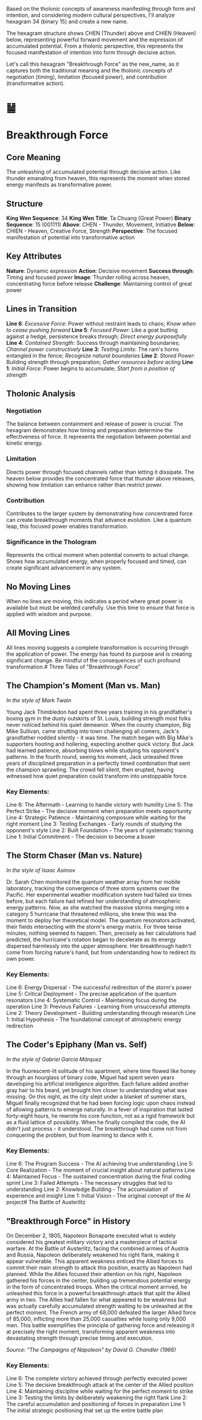 Based on the tholonic concepts of awareness manifesting through form and intention, and considering modern cultural perspectives, I'll analyze hexagram 34 (binary 15) and create a new name.

The hexagram structure shows CHEN (Thunder) above and CHIEN (Heaven) below, representing powerful forward movement and the expression of accumulated potential. From a tholonic perspective, this represents the focused manifestation of intention into form through decisive action.

Let's call this hexagram "Breakthrough Force" as the new_name, as it captures both the traditional meaning and the tholonic concepts of negotiation (timing), limitation (focused power), and contribution (transformative action).

# ䷡ 
# Breakthrough Force

## Core Meaning
The unleashing of accumulated potential through decisive action. Like thunder emanating from heaven, this represents the moment when stored energy manifests as transformative power.

## Structure
**King Wen Sequence**: 34
**King Wen Title**: Ta Chuang (Great Power)
**Binary Sequence**: 15 (001111)
**Above**: CHEN - Thunder, Movement, Initiative
**Below**: CHIEN - Heaven, Creative Force, Strength
**Perspective**: The focused manifestation of potential into transformative action

## Key Attributes
**Nature**: Dynamic expression
**Action**: Decisive movement
**Success through**: Timing and focused power
**Image**: Thunder rolling across heaven, concentrating force before release
**Challenge**: Maintaining control of great power

## Lines in Transition
**Line 6**: *Excessive Force*: Power without restraint leads to chaos; *Know when to cease pushing forward*
**Line 5**: *Focused Power*: Like a goat butting against a hedge, persistence breaks through; *Direct energy purposefully*
**Line 4**: *Contained Strength*: Success through maintaining boundaries; *Channel power constructively*
**Line 3**: *Testing Limits*: The ram's horns entangled in the fence; *Recognize natural boundaries*
**Line 2**: *Stored Power*: Building strength through preparation; *Gather resources before acting*
**Line 1**: *Initial Force*: Power begins to accumulate; *Start from a position of strength*

## Tholonic Analysis
### Negotiation
The balance between containment and release of power is crucial. The hexagram demonstrates how timing and preparation determine the effectiveness of force. It represents the negotiation between potential and kinetic energy.

### Limitation
Directs power through focused channels rather than letting it dissipate. The heaven below provides the concentrated force that thunder above releases, showing how limitation can enhance rather than restrict power.

### Contribution
Contributes to the larger system by demonstrating how concentrated force can create breakthrough moments that advance evolution. Like a quantum leap, this focused power enables transformation.

### Significance in the Thologram
Represents the critical moment when potential converts to actual change. Shows how accumulated energy, when properly focused and timed, can create significant advancement in any system.

## No Moving Lines
When no lines are moving, this indicates a period where great power is available but must be wielded carefully. Use this time to ensure that force is applied with wisdom and purpose.

## All Moving Lines
All lines moving suggests a complete transformation is occurring through the application of power. The energy has found its purpose and is creating significant change. Be mindful of the consequences of such profound transformation.# Three Tales of "Breakthrough Force"

## The Champion's Moment (Man vs. Man)
*In the style of Mark Twain*

Young Jack Thimbledon had spent three years training in his grandfather's boxing gym in the dusty outskirts of St. Louis, building strength most folks never noticed behind his quiet demeanor. When the county champion, Big Mike Sullivan, came strutting into town challenging all comers, Jack's grandfather nodded silently - it was time. The match began with Big Mike's supporters hooting and hollering, expecting another quick victory. But Jack had learned patience, absorbing blows while studying his opponent's patterns. In the fourth round, seeing his moment, Jack unleashed three years of disciplined preparation in a perfectly timed combination that sent the champion sprawling. The crowd fell silent, then erupted, having witnessed how quiet preparation could transform into unstoppable force.

### Key Elements:
Line 6: The Aftermath - Learning to handle victory with humility
Line 5: The Perfect Strike - The decisive moment when preparation meets opportunity
Line 4: Strategic Patience - Maintaining composure while waiting for the right moment
Line 3: Testing Exchanges - Early rounds of studying the opponent's style
Line 2: Built Foundation - The years of systematic training
Line 1: Initial Commitment - The decision to become a boxer

## The Storm Chaser (Man vs. Nature)
*In the style of Isaac Asimov*

Dr. Sarah Chen monitored the quantum weather array from her mobile laboratory, tracking the convergence of three storm systems over the Pacific. Her experimental weather modification system had failed six times before, but each failure had refined her understanding of atmospheric energy patterns. Now, as she watched the massive storms merging into a category 5 hurricane that threatened millions, she knew this was the moment to deploy her theoretical model. The quantum resonators activated, their fields intersecting with the storm's energy matrix. For three tense minutes, nothing seemed to happen. Then, precisely as her calculations had predicted, the hurricane's rotation began to decelerate as its energy dispersed harmlessly into the upper atmosphere. Her breakthrough hadn't come from forcing nature's hand, but from understanding how to redirect its own power.

### Key Elements:
Line 6: Energy Dispersal - The successful redirection of the storm's power
Line 5: Critical Deployment - The precise application of the quantum resonators
Line 4: Systematic Control - Maintaining focus during the operation
Line 3: Previous Failures - Learning from unsuccessful attempts
Line 2: Theory Development - Building understanding through research
Line 1: Initial Hypothesis - The foundational concept of atmospheric energy redirection

## The Coder's Epiphany (Man vs. Self)
*In the style of Gabriel García Márquez*

In the fluorescent-lit solitude of his apartment, where time flowed like honey through an hourglass of binary code, Miguel had spent seven years developing his artificial intelligence algorithm. Each failure added another gray hair to his beard, yet brought him closer to understanding what was missing. On this night, as the city slept under a blanket of summer stars, Miguel finally recognized that he had been forcing logic upon chaos instead of allowing patterns to emerge naturally. In a fever of inspiration that lasted forty-eight hours, he rewrote his core function, not as a rigid framework but as a fluid lattice of possibility. When he finally compiled the code, the AI didn't just process - it understood. The breakthrough had come not from conquering the problem, but from learning to dance with it.

### Key Elements:
Line 6: The Program Success - The AI achieving true understanding
Line 5: Core Realization - The moment of crucial insight about natural patterns
Line 4: Maintained Focus - The sustained concentration during the final coding sprint
Line 3: Failed Attempts - The necessary struggles that led to understanding
Line 2: Knowledge Building - The accumulation of experience and insight
Line 1: Initial Vision - The original concept of the AI project# The Battle of Austerlitz

## "Breakthrough Force" in History

On December 2, 1805, Napoleon Bonaparte executed what is widely considered his greatest military victory and a masterpiece of tactical warfare. At the Battle of Austerlitz, facing the combined armies of Austria and Russia, Napoleon deliberately weakened his right flank, making it appear vulnerable. This apparent weakness enticed the Allied forces to commit their main strength to attack this position, exactly as Napoleon had planned. While the Allies focused their attention on his right, Napoleon gathered his forces in the center, building up tremendous potential energy in the form of concentrated troops. When the critical moment arrived, he unleashed this force in a powerful breakthrough attack that split the Allied army in two. The Allies had fallen for what appeared to be weakness but was actually carefully accumulated strength waiting to be unleashed at the perfect moment. The French army of 68,000 defeated the larger Allied force of 85,000, inflicting more than 25,000 casualties while losing only 9,000 men. This battle exemplifies the principle of gathering force and releasing it at precisely the right moment, transforming apparent weakness into devastating strength through precise timing and execution.

*Source: "The Campaigns of Napoleon" by David G. Chandler (1966)*

### Key Elements:
Line 6: The complete victory achieved through perfectly executed power
Line 5: The decisive breakthrough attack at the center of the Allied position
Line 4: Maintaining discipline while waiting for the perfect moment to strike
Line 3: Testing the limits by deliberately weakening the right flank
Line 2: The careful accumulation and positioning of forces in preparation
Line 1: The initial strategic positioning that set up the entire battle plan